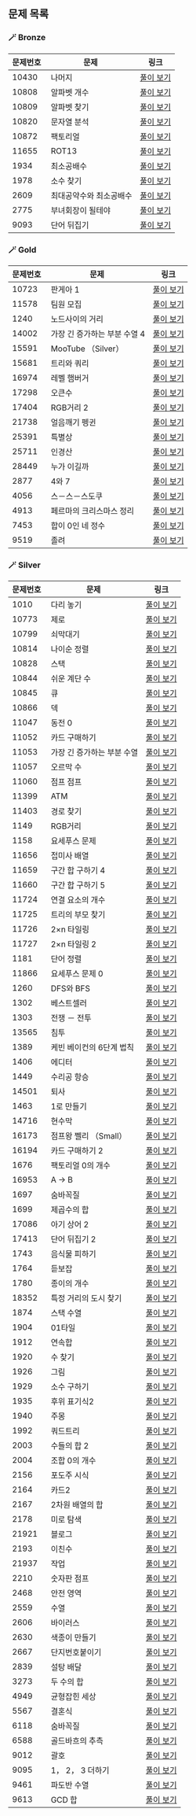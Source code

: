 ## 문제 목록
### 🪄 Bronze
| 문제번호 | 문제 | 링크 |
| ----- | --- | ----- |
|10430 |  나머지 | [풀이 보기](./Bronze/10430. 나머지)|
|10808 |  알파벳 개수 | [풀이 보기](./Bronze/10808. 알파벳 개수)|
|10809 |  알파벳 찾기 | [풀이 보기](./Bronze/10809. 알파벳 찾기)|
|10820 |  문자열 분석 | [풀이 보기](./Bronze/10820. 문자열 분석)|
|10872 |  팩토리얼 | [풀이 보기](./Bronze/10872. 팩토리얼)|
|11655 |  ROT13 | [풀이 보기](./Bronze/11655. ROT13)|
|1934 |  최소공배수 | [풀이 보기](./Bronze/1934. 최소공배수)|
|1978 |  소수 찾기 | [풀이 보기](./Bronze/1978. 소수 찾기)|
|2609 |  최대공약수와 최소공배수 | [풀이 보기](./Bronze/2609. 최대공약수와 최소공배수)|
|2775 |  부녀회장이 될테야 | [풀이 보기](./Bronze/2775. 부녀회장이 될테야)|
|9093 |  단어 뒤집기 | [풀이 보기](./Bronze/9093. 단어 뒤집기)|
### 🪄 Gold
| 문제번호 | 문제 | 링크 |
| ----- | --- | ----- |
|10723 |  판게아 1 | [풀이 보기](./Gold/10723. 판게아 1)|
|11578 |  팀원 모집 | [풀이 보기](./Gold/11578. 팀원 모집)|
|1240 |  노드사이의 거리 | [풀이 보기](./Gold/1240. 노드사이의 거리)|
|14002 |  가장 긴 증가하는 부분 수열 4 | [풀이 보기](./Gold/14002. 가장 긴 증가하는 부분 수열 4)|
|15591 |  MooTube （Silver） | [풀이 보기](./Gold/15591. MooTube （Silver）)|
|15681 |  트리와 쿼리 | [풀이 보기](./Gold/15681. 트리와 쿼리)|
|16974 |  레벨 햄버거 | [풀이 보기](./Gold/16974. 레벨 햄버거)|
|17298 |  오큰수 | [풀이 보기](./Gold/17298. 오큰수)|
|17404 |  RGB거리 2 | [풀이 보기](./Gold/17404. RGB거리 2)|
|21738 |  얼음깨기 펭귄 | [풀이 보기](./Gold/21738. 얼음깨기 펭귄)|
|25391 |  특별상 | [풀이 보기](./Gold/25391. 특별상)|
|25711 |  인경산 | [풀이 보기](./Gold/25711. 인경산)|
|28449 |  누가 이길까 | [풀이 보기](./Gold/28449. 누가 이길까)|
|2877 |  4와 7 | [풀이 보기](./Gold/2877. 4와 7)|
|4056 |  스－스－스도쿠 | [풀이 보기](./Gold/4056. 스－스－스도쿠)|
|4913 |  페르마의 크리스마스 정리 | [풀이 보기](./Gold/4913. 페르마의 크리스마스 정리)|
|7453 |  합이 0인 네 정수 | [풀이 보기](./Gold/7453. 합이 0인 네 정수)|
|9519 |  졸려 | [풀이 보기](./Gold/9519. 졸려)|
### 🪄 Silver
| 문제번호 | 문제 | 링크 |
| ----- | --- | ----- |
|1010 |  다리 놓기 | [풀이 보기](./Silver/1010. 다리 놓기)|
|10773 |  제로 | [풀이 보기](./Silver/10773. 제로)|
|10799 |  쇠막대기 | [풀이 보기](./Silver/10799. 쇠막대기)|
|10814 |  나이순 정렬 | [풀이 보기](./Silver/10814. 나이순 정렬)|
|10828 |  스택 | [풀이 보기](./Silver/10828. 스택)|
|10844 |  쉬운 계단 수 | [풀이 보기](./Silver/10844. 쉬운 계단 수)|
|10845 |  큐 | [풀이 보기](./Silver/10845. 큐)|
|10866 |  덱 | [풀이 보기](./Silver/10866. 덱)|
|11047 |  동전 0 | [풀이 보기](./Silver/11047. 동전 0)|
|11052 |  카드 구매하기 | [풀이 보기](./Silver/11052. 카드 구매하기)|
|11053 |  가장 긴 증가하는 부분 수열 | [풀이 보기](./Silver/11053. 가장 긴 증가하는 부분 수열)|
|11057 |  오르막 수 | [풀이 보기](./Silver/11057. 오르막 수)|
|11060 |  점프 점프 | [풀이 보기](./Silver/11060. 점프 점프)|
|11399 |  ATM | [풀이 보기](./Silver/11399. ATM)|
|11403 |  경로 찾기 | [풀이 보기](./Silver/11403. 경로 찾기)|
|1149 |  RGB거리 | [풀이 보기](./Silver/1149. RGB거리)|
|1158 |  요세푸스 문제 | [풀이 보기](./Silver/1158. 요세푸스 문제)|
|11656 |  접미사 배열 | [풀이 보기](./Silver/11656. 접미사 배열)|
|11659 |  구간 합 구하기 4 | [풀이 보기](./Silver/11659. 구간 합 구하기 4)|
|11660 |  구간 합 구하기 5 | [풀이 보기](./Silver/11660. 구간 합 구하기 5)|
|11724 |  연결 요소의 개수 | [풀이 보기](./Silver/11724. 연결 요소의 개수)|
|11725 |  트리의 부모 찾기 | [풀이 보기](./Silver/11725. 트리의 부모 찾기)|
|11726 |  2×n 타일링 | [풀이 보기](./Silver/11726. 2×n 타일링)|
|11727 |  2×n 타일링 2 | [풀이 보기](./Silver/11727. 2×n 타일링 2)|
|1181 |  단어 정렬 | [풀이 보기](./Silver/1181. 단어 정렬)|
|11866 |  요세푸스 문제 0 | [풀이 보기](./Silver/11866. 요세푸스 문제 0)|
|1260 |  DFS와 BFS | [풀이 보기](./Silver/1260. DFS와 BFS)|
|1302 |  베스트셀러 | [풀이 보기](./Silver/1302. 베스트셀러)|
|1303 |  전쟁 － 전투 | [풀이 보기](./Silver/1303. 전쟁 － 전투)|
|13565 |  침투 | [풀이 보기](./Silver/13565. 침투)|
|1389 |  케빈 베이컨의 6단계 법칙 | [풀이 보기](./Silver/1389. 케빈 베이컨의 6단계 법칙)|
|1406 |  에디터 | [풀이 보기](./Silver/1406. 에디터)|
|1449 |  수리공 항승 | [풀이 보기](./Silver/1449. 수리공 항승)|
|14501 |  퇴사 | [풀이 보기](./Silver/14501. 퇴사)|
|1463 |  1로 만들기 | [풀이 보기](./Silver/1463. 1로 만들기)|
|14716 |  현수막 | [풀이 보기](./Silver/14716. 현수막)|
|16173 |  점프왕 쩰리 （Small） | [풀이 보기](./Silver/16173. 점프왕 쩰리 （Small）)|
|16194 |  카드 구매하기 2 | [풀이 보기](./Silver/16194. 카드 구매하기 2)|
|1676 |  팩토리얼 0의 개수 | [풀이 보기](./Silver/1676. 팩토리얼 0의 개수)|
|16953 |  A → B | [풀이 보기](./Silver/16953. A → B)|
|1697 |  숨바꼭질 | [풀이 보기](./Silver/1697. 숨바꼭질)|
|1699 |  제곱수의 합 | [풀이 보기](./Silver/1699. 제곱수의 합)|
|17086 |  아기 상어 2 | [풀이 보기](./Silver/17086. 아기 상어 2)|
|17413 |  단어 뒤집기 2 | [풀이 보기](./Silver/17413. 단어 뒤집기 2)|
|1743 |  음식물 피하기 | [풀이 보기](./Silver/1743. 음식물 피하기)|
|1764 |  듣보잡 | [풀이 보기](./Silver/1764. 듣보잡)|
|1780 |  종이의 개수 | [풀이 보기](./Silver/1780. 종이의 개수)|
|18352 |  특정 거리의 도시 찾기 | [풀이 보기](./Silver/18352. 특정 거리의 도시 찾기)|
|1874 |  스택 수열 | [풀이 보기](./Silver/1874. 스택 수열)|
|1904 |  01타일 | [풀이 보기](./Silver/1904. 01타일)|
|1912 |  연속합 | [풀이 보기](./Silver/1912. 연속합)|
|1920 |  수 찾기 | [풀이 보기](./Silver/1920. 수 찾기)|
|1926 |  그림 | [풀이 보기](./Silver/1926. 그림)|
|1929 |  소수 구하기 | [풀이 보기](./Silver/1929. 소수 구하기)|
|1935 |  후위 표기식2 | [풀이 보기](./Silver/1935. 후위 표기식2)|
|1940 |  주몽 | [풀이 보기](./Silver/1940. 주몽)|
|1992 |  쿼드트리 | [풀이 보기](./Silver/1992. 쿼드트리)|
|2003 |  수들의 합 2 | [풀이 보기](./Silver/2003. 수들의 합 2)|
|2004 |  조합 0의 개수 | [풀이 보기](./Silver/2004. 조합 0의 개수)|
|2156 |  포도주 시식 | [풀이 보기](./Silver/2156. 포도주 시식)|
|2164 |  카드2 | [풀이 보기](./Silver/2164. 카드2)|
|2167 |  2차원 배열의 합 | [풀이 보기](./Silver/2167. 2차원 배열의 합)|
|2178 |  미로 탐색 | [풀이 보기](./Silver/2178. 미로 탐색)|
|21921 |  블로그 | [풀이 보기](./Silver/21921. 블로그)|
|2193 |  이친수 | [풀이 보기](./Silver/2193. 이친수)|
|21937 |  작업 | [풀이 보기](./Silver/21937. 작업)|
|2210 |  숫자판 점프 | [풀이 보기](./Silver/2210. 숫자판 점프)|
|2468 |  안전 영역 | [풀이 보기](./Silver/2468. 안전 영역)|
|2559 |  수열 | [풀이 보기](./Silver/2559. 수열)|
|2606 |  바이러스 | [풀이 보기](./Silver/2606. 바이러스)|
|2630 |  색종이 만들기 | [풀이 보기](./Silver/2630. 색종이 만들기)|
|2667 |  단지번호붙이기 | [풀이 보기](./Silver/2667. 단지번호붙이기)|
|2839 |  설탕 배달 | [풀이 보기](./Silver/2839. 설탕 배달)|
|3273 |  두 수의 합 | [풀이 보기](./Silver/3273. 두 수의 합)|
|4949 |  균형잡힌 세상 | [풀이 보기](./Silver/4949. 균형잡힌 세상)|
|5567 |  결혼식 | [풀이 보기](./Silver/5567. 결혼식)|
|6118 |  숨바꼭질 | [풀이 보기](./Silver/6118. 숨바꼭질)|
|6588 |  골드바흐의 추측 | [풀이 보기](./Silver/6588. 골드바흐의 추측)|
|9012 |  괄호 | [풀이 보기](./Silver/9012. 괄호)|
|9095 |  1， 2， 3 더하기 | [풀이 보기](./Silver/9095. 1， 2， 3 더하기)|
|9461 |  파도반 수열 | [풀이 보기](./Silver/9461. 파도반 수열)|
|9613 |  GCD 합 | [풀이 보기](./Silver/9613. GCD 합)|
